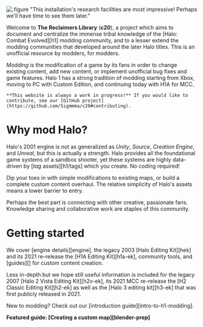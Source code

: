 ![.figure "This installation's research facilities are most impressive! Perhaps we'll have time to see them later."](343.jpg)

Welcome to **The Reclaimers Library** (**c20**), a project which aims to document and centralize the immense tribal knowledge of the [Halo: Combat Evolved][h1] modding community, and to a lesser extend the modding communities that developed around the later Halo titles. This is an unofficial resource by modders, for modders.

_Modding_ is the modification of a game by its fans in order to change existing content, add new content, or implement unofficial bug fixes and game features. Halo 1 has a strong tradition of modding starting from Xbox, moving to PC with Custom Edition, and continuing today with H1A for MCC.

```.alert
**This website is always a work in progress!** If you would like to contribute, see our [GitHub project](https://github.com/Sigmmma/c20#contributing).
```

# Why mod Halo?
Halo's 2001 engine is not as generalized as _Unity_, _Source_, _Creation Engine_, and _Unreal_, but this is actually a strength. Halo provides all the foundational game systems of a sandbox shooter, yet these systems are highly data-driven by [_tag_ assets][h1/tags] which you create. No coding required!

Dip your toes in with simple modifications to existing maps, or build a complete custom content overhaul. The relative simplicity of Halo's assets means a lower barrier to entry.

Perhaps the best part is connecting with other creative, passionate fans. Knowledge sharing and collaborative work are staples of this community.

# Getting started
We cover [engine details][engine], the legacy 2003 [Halo Editing Kit][hek] and its 2021 re-release the [H1A Editing Kit][h1a-ek], community tools, and [guides][] for custom content creation.

Less in-depth but we hope still useful information is included for the legacy 2007 [Halo 2 Vista Editing Kit][h2v-ek], its 2021 MCC re-release the [H2 Classic Editing Kit][h2-ek] as well as the [Halo 3 editing kit][h3-ek] that was first publicly released in 2021.

New to modding? Check out our [introduction guide][intro-to-h1-modding].

<div class="card" style="background-image: url(/h1/guides/level-creation/blender-level-creation-advanced/1X.jpg)">

**Featured guide: [Creating a custom map][blender-prep]**

</div>
